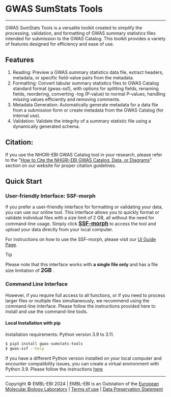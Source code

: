 # GWAS SumStats Tools
___

GWAS SumStats Tools is a versatile toolkit created to simplify the processing, validation, and formatting of GWAS summary statistics files intended for submission to the GWAS Catalog. This toolkit provides a variety of features designed for efficiency and ease of use.

## Features
1. Reading: Preview a GWAS summary statistics data file, extract headers, metadata, or specific field-value pairs from the metadata.
2. Formatting: Convert tabular summary statistics files to GWAS Catalog standard format (gwas-ssf), with options for splitting fields, renaming fields, reordering, converting -log (P-value) to normal P-values, handling missing values efficiently and removing comments.
3. Metadata Generation: Automatically generate metadata for a data file from a submission form or create metadata from the GWAS Catalog (for internal use).
4. Validation: Validate the integrity of a summary statistic file using a dynamically generated schema.

## Citation:
If you use the NHGRI-EBI GWAS Catalog tool in your research,  please refer to the "[How to Cite the NHGRI-EBI GWAS Catalog, Data, or Diagrams](https://www.ebi.ac.uk/gwas/docs/about#:~:text=How%20to%20cite%20the%20NHGRI%2DEBI%20GWAS%20Catalog%2C%20data%20therein%20or%20diagram%3A)" section on our website for proper citation guidelines.


## Quick Start

### User-friendly Interface: SSF-morph
If you prefer a user-friendly interface for formatting or validating your data, you can use our online tool. This interface allows you to quickly format or validate individual files with a size limit of 2 GB, all without the need for command-line usage. Simply click **<span style="font-size:1.2em;">[SSF-morph](https://ebispot.github.io/gwas-sumstats-tools-ssf-morph/)</span>** to access the tool and upload your data directly from your local computer.

For instructions on how to use the SSF-morph, please visit our [UI Guide Page](UI_format).

> [!TIP]
> Please note that this interface works with **a single file only** and has a file size limitation of  <span style="font-size:1.2em;">**2GB** </span>. 



### Command Line Interface
However, if you require full access to all functions, or if you need to process larger files or multiple files simultaneously, we recommend using the command-line interface. Please follow the instructions provided here to install and use the command-line tools.

#### Local Installation with pip
Installation requirements: Python  version 3.9 to 3.11.
```bash
$ pip3 install gwas-sumstats-tools
$ gwas-ssf --help
```

If you have a different Python version installed on your local computer and encounter compatibility issues, you can create a virtual environment with Python 3.9. Please follow the instructions [here](install)

----
Copyright © EMBL-EBI 2024 | EMBL-EBI is an Outstation of the [European Molecular Biology Laboratory](https://www.embl.org/) | [Terms of use](https://www.ebi.ac.uk/about/terms-of-use) | [Data Preservation Statement](https://www.ebi.ac.uk/long-term-data-preservation)
